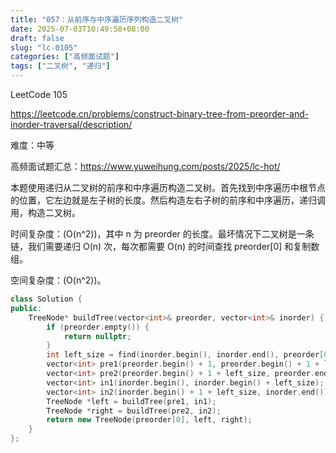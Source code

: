 ```yaml
---
title: "057：从前序与中序遍历序列构造二叉树"
date: 2025-07-03T10:49:58+08:00
draft: false
slug: "lc-0105"
categories: ["高频面试题"]
tags: ["二叉树", "递归"]
---
```


LeetCode 105

https://leetcode.cn/problems/construct-binary-tree-from-preorder-and-inorder-traversal/description/

难度：中等

高频面试题汇总：https://www.yuweihung.com/posts/2025/lc-hot/

本题使用递归从二叉树的前序和中序遍历构造二叉树。首先找到中序遍历中根节点的位置，它左边就是左子树的长度。然后构造左右子树的前序和中序遍历，递归调用，构造二叉树。

时间复杂度：\(O(n^2)\)，其中 n 为 preorder 的长度。最坏情况下二叉树是一条链，我们需要递归 O(n) 次，每次都需要 O(n) 的时间查找 preorder[0] 和复制数组。

空间复杂度：\(O(n^2)\)。

<!--more-->

```cpp
class Solution {
public:
    TreeNode* buildTree(vector<int>& preorder, vector<int>& inorder) {
        if (preorder.empty()) {
            return nullptr;
        }
        int left_size = find(inorder.begin(), inorder.end(), preorder[0]) - inorder.begin();
        vector<int> pre1(preorder.begin() + 1, preorder.begin() + 1 + left_size);
        vector<int> pre2(preorder.begin() + 1 + left_size, preorder.end());
        vector<int> in1(inorder.begin(), inorder.begin() + left_size);
        vector<int> in2(inorder.begin() + 1 + left_size, inorder.end());
        TreeNode *left = buildTree(pre1, in1);
        TreeNode *right = buildTree(pre2, in2);
        return new TreeNode(preorder[0], left, right);
    }
};
```
